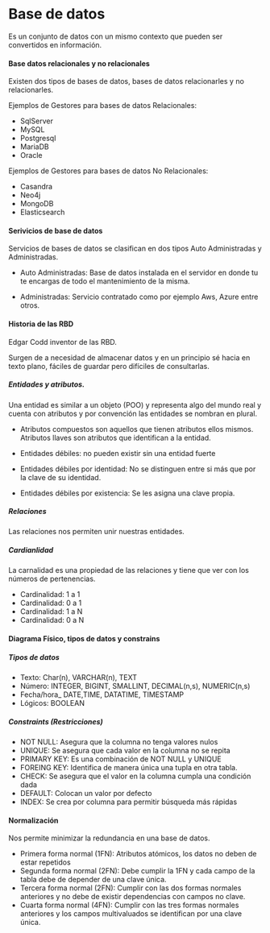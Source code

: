 # Base de datos
Es un conjunto de datos con un mismo contexto que pueden ser convertidos en información.

#### Base datos relacionales y no relacionales
Existen dos tipos de bases de datos, bases de datos relacionarles y no relacionarles.


Ejemplos de Gestores para bases de datos Relacionales:
- SqlServer
- MySQL
- Postgresql
- MariaDB
- Oracle

Ejemplos de Gestores para bases de datos No Relacionales:
- Casandra
- Neo4j
- MongoDB
- Elasticsearch

#### Serivicios de base de datos
Servicios de bases de datos se clasifican en dos tipos Auto Administradas y Administradas.
- Auto Administradas: Base de datos instalada en el servidor en donde tu te encargas de todo el mantenimiento de la misma.

- Administradas: Servicio contratado como por ejemplo Aws, Azure entre otros.

#### Historia de las RBD

Edgar Codd inventor de las RBD.

Surgen de a necesidad de almacenar datos y en un principio sé hacia en texto plano, fáciles de guardar pero difíciles de consultarlas.

##### Entidades y atributos.

Una entidad es similar a un objeto (POO) y representa algo del mundo real y cuenta con atributos y por convención las entidades se nombran en plural.

* Atributos compuestos son aquellos que tienen atributos ellos mismos.
Atributos llaves son atributos que identifican a la entidad.

* Entidades débiles: no pueden existir sin una entidad fuerte

* Entidades débiles por identidad: No se distinguen entre si más que por la clave de su identidad.

* Entidades débiles por existencia:  Se les asigna una clave propia.


##### Relaciones
Las relaciones nos permiten unir nuestras entidades.

##### Cardianlidad
La carnalidad es una propiedad de las relaciones y tiene que ver con los números de pertenencias.

* Cardinalidad: 1 a 1
* Cardinalidad: 0 a 1
* Cardinalidad: 1 a N
* Cardinalidad: 0 a N

#### Diagrama Físico, tipos de datos y constrains

##### Tipos de datos
* Texto: Char(n), VARCHAR(n), TEXT
* Número: INTEGER, BIGINT, SMALLINT, DECIMAL(n,s), NUMERIC(n,s)
* Fecha/hora_ DATE,TIME, DATATIME, TIMESTAMP
* Lógicos: BOOLEAN

##### Constraints (Restricciones)
* NOT NULL: Asegura que la columna no tenga valores nulos
* UNIQUE: Se asegura que cada valor en la columna no se repita
* PRIMARY KEY: Es una combinación de NOT NULL y UNIQUE
* FOREING KEY: Identifica de manera única una tupla en otra tabla.
* CHECK: Se asegura que el valor en la columna cumpla una condición dada
* DEFAULT: Colocan un valor por defecto
* INDEX: Se crea por columna para permitir búsqueda más rápidas


#### Normalización
Nos permite minimizar la redundancia en una base de datos.
* Primera forma normal (1FN): Atributos atómicos,  los datos no deben de estar repetidos
* Segunda forma normal (2FN): Debe cumplir la 1FN y cada campo de la tabla debe de depender de una clave única.
* Tercera forma normal (2FN): Cumplir con las dos formas normales anteriores y no debe de existir dependencias con campos no clave.
* Cuarta forma normal (4FN):  Cumplir con las tres formas normales anteriores y los campos multivaluados se identifican por una clave única.